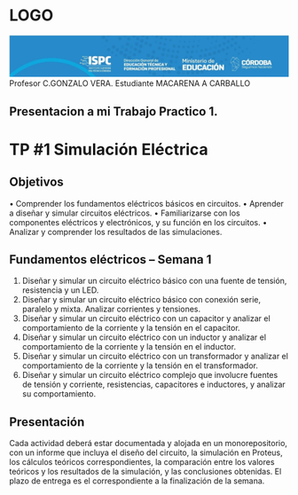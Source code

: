 # LOGO
![alt text](LOGO-1.jpg)
Profesor C.GONZALO VERA.
Estudiante MACARENA A CARBALLO
## Presentacion a mi Trabajo Practico 1.

# TP #1 Simulación Eléctrica
## Objetivos
• Comprender los fundamentos eléctricos básicos en circuitos.
• Aprender a diseñar y simular circuitos eléctricos.
• Familiarizarse con los componentes eléctricos y electrónicos, y su función en 
los circuitos.
• Analizar y comprender los resultados de las simulaciones.

## Fundamentos eléctricos – Semana 1
1. Diseñar y simular un circuito eléctrico básico con una fuente de tensión, 
resistencia y un LED.
2. Diseñar y simular un circuito eléctrico básico con conexión serie, paralelo y 
mixta. Analizar corrientes y tensiones. 
3. Diseñar y simular un circuito eléctrico con un capacitor y analizar el 
comportamiento de la corriente y la tensión en el capacitor.
4. Diseñar y simular un circuito eléctrico con un inductor y analizar el 
comportamiento de la corriente y la tensión en el inductor.
5. Diseñar y simular un circuito eléctrico con un transformador y analizar el 
comportamiento de la corriente y la tensión en el transformador.
6. Diseñar y simular un circuito eléctrico complejo que involucre fuentes de 
tensión y corriente, resistencias, capacitores e inductores, y analizar su 
comportamiento.

## Presentación
Cada actividad deberá estar documentada y alojada en un monorepositorio, con un 
informe que incluya el diseño del circuito, la simulación en Proteus, los cálculos 
teóricos correspondientes, la comparación entre los valores teóricos y los resultados 
de la simulación, y las conclusiones obtenidas.
El plazo de entrega es el correspondiente a la finalización de la semana.